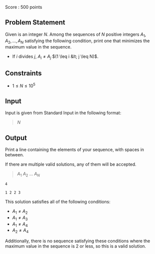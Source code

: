 Score : $500$ points

## Problem Statement

Given is an integer $N$. Among the sequences of $N$ positive integers $A_1, A_2, \ldots, A_N$ satisfying the following condition, print one that minimizes the maximum value in the sequence.

- If $i$ divides $j$, $A_i \neq A_j$ $(1 \leq i &lt; j \leq N)$.

## Constraints

- $1 \leq N \leq 10^5$

## Input

Input is given from Standard Input in the following format:

> $N$

## Output

Print a line containing the elements of your sequence, with spaces in between.

If there are multiple valid solutions, any of them will be accepted.

> $A_1$ $A_2$ $\ldots$ $A_N$

```input1
4
```

```output1
1 2 2 3
```

This solution satisfies all of the following conditions:

- $A_1 \neq A_2$
- $A_1 \neq A_3$
- $A_1 \neq A_4$
- $A_2 \neq A_4$

Additionally, there is no sequence satisfying these conditions where the maximum value in the sequence is $2$ or less, so this is a valid solution.